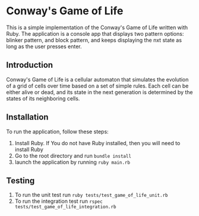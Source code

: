 # Conway's Game of Life

This is a simple implementation of the Conway's Game of Life written with Ruby. The application is a console app that displays two pattern options: blinker pattern, and block pattern, and keeps displaying the nxt state as long as the user presses enter.


## Introduction

Conway's Game of Life is a cellular automaton that simulates the evolution of a grid of cells over time based on a set of simple rules. Each cell can be either alive or dead, and its state in the next generation is determined by the states of its neighboring cells.


## Installation

To run the application, follow these steps:

1. Install Ruby. If You do not have Ruby installed, then you will need to install Ruby
2. Go to the root directory and run ```bundle install```
3. launch the application by running ```ruby main.rb```

## Testing

1. To run the unit test run ```ruby tests/test_game_of_life_unit.rb```
2. To run the integration test run ```rspec tests/test_game_of_life_integration.rb```

